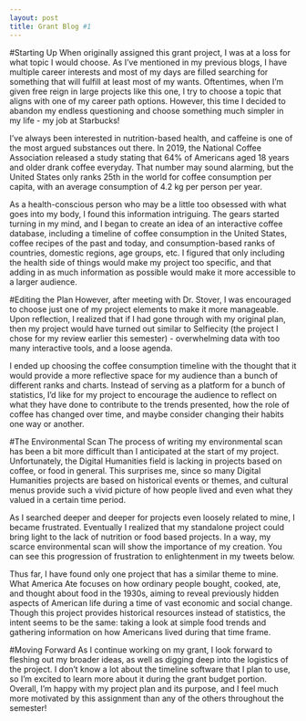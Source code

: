 ```yaml
---
layout: post
title: Grant Blog #1
---
```


#Starting Up
When originally assigned this grant project, I was at a loss for what topic I would choose.  As I’ve mentioned in my previous blogs, I have multiple career interests and most of my days are filled searching for something that will fulfill at least most of my wants.  Oftentimes, when I’m given free reign in large projects like this one, I try to choose a topic that aligns with one of my career path options.  However, this time I decided to abandon my endless questioning and choose something much simpler in my life - my job at Starbucks!

I’ve always been interested in nutrition-based health, and caffeine is one of the most argued substances out there.  In 2019, the National Coffee Association released a study stating that 64% of Americans aged 18 years and older drank coffee everyday.  That number may sound alarming, but the United States only ranks 25th in the world for coffee consumption per capita, with an average consumption of 4.2 kg per person per year.

As a health-conscious person who may be a little too obsessed with what goes into my body, I found this information intriguing.  The gears started turning in my mind, and I began to create an idea of an interactive coffee database, including a timeline of coffee consumption in the United States, coffee recipes of the past and today, and consumption-based ranks of countries, domestic regions, age groups, etc.  I figured that only including the health side of things would make my project too specific, and that adding in as much information as possible would make it more accessible to a larger audience.

#Editing the Plan
However, after meeting with Dr. Stover, I was encouraged to choose just one of my project elements to make it more manageable.  Upon reflection, I realized that if I had gone through with my original plan, then my project would have turned out similar to Selfiecity (the project I chose for my review earlier this semester) - overwhelming data with too many interactive tools, and a loose agenda.

I ended up choosing the coffee consumption timeline with the thought that it would provide a more reflective space for my audience than a bunch of different ranks and charts.  Instead of serving as a platform for a bunch of statistics, I’d like for my project to encourage the audience to reflect on what they have done to contribute to the trends presented, how the role of coffee has changed over time, and maybe consider changing their habits one way or another.

#The Environmental Scan
The process of writing my environmental scan has been a bit more difficult than I anticipated at the start of my project.  Unfortunately, the Digital Humanities field is lacking in projects based on coffee, or food in general.  This surprises me, since so many Digital Humanities projects are based on historical events or themes, and cultural menus provide such a vivid picture of how people lived and even what they valued in a certain time period.

As I searched deeper and deeper for projects even loosely related to mine, I became frustrated.  Eventually I realized that my standalone project could bring light to the lack of nutrition or food based projects.  In a way, my scarce environmental scan will show the importance of my creation.  You can see this progression of frustration to enlightenment in my tweets below.

Thus far, I have found only one project that has a similar theme to mine.  What America Ate focuses on how ordinary people bought, cooked, ate, and thought about food in the 1930s, aiming to reveal previously hidden aspects of American life during a time of vast economic and social change.  Though this project provides historical resources instead of statistics, the intent seems to be the same: taking a look at simple food trends and gathering information on how Americans lived during that time frame.

#Moving Forward
As I continue working on my grant, I look forward to fleshing out my broader ideas, as well as digging deep into the logistics of the project.  I don’t know a lot about the timeline software that I plan to use, so I’m excited to learn more about it during the grant budget portion.  Overall, I’m happy with my project plan and its purpose, and I feel much more motivated by this assignment than any of the others throughout the semester!
